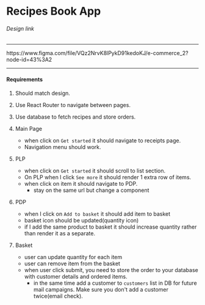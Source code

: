 # Recipes Book App

###### Design link
<hr>
https://www.figma.com/file/VQz2NrvK8lPykD91kedoKJ/e-commerce_2?node-id=43%3A2
<hr>

#### Requirements
1. Should match design.
2. Use React Router to navigate between pages.
3. Use database to fetch recipes and store orders.
4. Main Page
    - when click on `Get started` it should navigate to receipts page.
    - Navigation menu should work.
5. PLP
    - when click on `Get started` it should scroll to list section.
    - On PLP when I click `See more` it should render 1 extra row of items.
    - when click on item it should navigate to PDP.
        - stay on the same url but change a component
6. PDP
    - when I click on `Add to basket` it should add item to basket
    - basket icon should be updated(quantity icon)
    - if I add the same product to basket it should increase quantity rather than render it as a separate.
7. Basket

    - user can update quantity for each item
    - user can remove item from the basket
    - when user click submit, you need to store the order to your database with customer details and ordered items.
        -   in the same time add a customer to `customers` list in DB for future mail campaigns. Make sure you don't add a customer twice(email check).
        